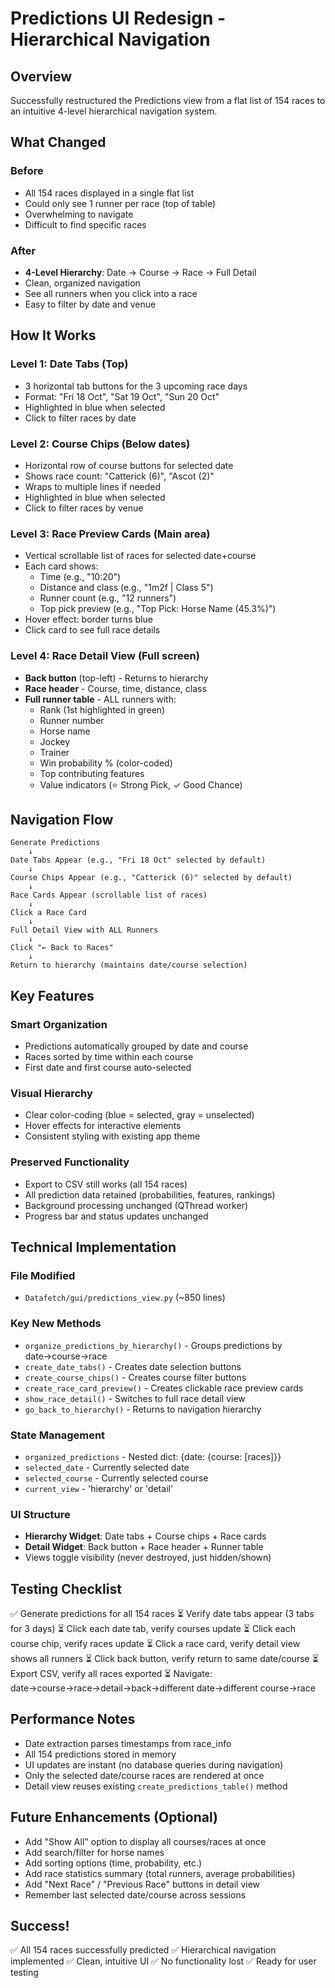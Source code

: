 # Predictions UI Redesign - Hierarchical Navigation

## Overview

Successfully restructured the Predictions view from a flat list of 154 races to an intuitive 4-level hierarchical navigation system.

## What Changed

### Before
- All 154 races displayed in a single flat list
- Could only see 1 runner per race (top of table)
- Overwhelming to navigate
- Difficult to find specific races

### After
- **4-Level Hierarchy**: Date → Course → Race → Full Detail
- Clean, organized navigation
- See all runners when you click into a race
- Easy to filter by date and venue

## How It Works

### Level 1: Date Tabs (Top)
- 3 horizontal tab buttons for the 3 upcoming race days
- Format: "Fri 18 Oct", "Sat 19 Oct", "Sun 20 Oct"
- Highlighted in blue when selected
- Click to filter races by date

### Level 2: Course Chips (Below dates)
- Horizontal row of course buttons for selected date
- Shows race count: "Catterick (6)", "Ascot (2)"
- Wraps to multiple lines if needed
- Highlighted in blue when selected
- Click to filter races by venue

### Level 3: Race Preview Cards (Main area)
- Vertical scrollable list of races for selected date+course
- Each card shows:
  - Time (e.g., "10:20")
  - Distance and class (e.g., "1m2f | Class 5")
  - Runner count (e.g., "12 runners")
  - Top pick preview (e.g., "Top Pick: Horse Name (45.3%)")
- Hover effect: border turns blue
- Click card to see full race details

### Level 4: Race Detail View (Full screen)
- **Back button** (top-left) - Returns to hierarchy
- **Race header** - Course, time, distance, class
- **Full runner table** - ALL runners with:
  - Rank (1st highlighted in green)
  - Runner number
  - Horse name
  - Jockey
  - Trainer
  - Win probability % (color-coded)
  - Top contributing features
  - Value indicators (⭐ Strong Pick, ✓ Good Chance)

## Navigation Flow

```
Generate Predictions
    ↓
Date Tabs Appear (e.g., "Fri 18 Oct" selected by default)
    ↓
Course Chips Appear (e.g., "Catterick (6)" selected by default)
    ↓
Race Cards Appear (scrollable list of races)
    ↓
Click a Race Card
    ↓
Full Detail View with ALL Runners
    ↓
Click "← Back to Races"
    ↓
Return to hierarchy (maintains date/course selection)
```

## Key Features

### Smart Organization
- Predictions automatically grouped by date and course
- Races sorted by time within each course
- First date and first course auto-selected

### Visual Hierarchy
- Clear color-coding (blue = selected, gray = unselected)
- Hover effects for interactive elements
- Consistent styling with existing app theme

### Preserved Functionality
- Export to CSV still works (all 154 races)
- All prediction data retained (probabilities, features, rankings)
- Background processing unchanged (QThread worker)
- Progress bar and status updates unchanged

## Technical Implementation

### File Modified
- `Datafetch/gui/predictions_view.py` (~850 lines)

### Key New Methods
- `organize_predictions_by_hierarchy()` - Groups predictions by date→course→race
- `create_date_tabs()` - Creates date selection buttons
- `create_course_chips()` - Creates course filter buttons
- `create_race_card_preview()` - Creates clickable race preview cards
- `show_race_detail()` - Switches to full race detail view
- `go_back_to_hierarchy()` - Returns to navigation hierarchy

### State Management
- `organized_predictions` - Nested dict: {date: {course: [races]}}
- `selected_date` - Currently selected date
- `selected_course` - Currently selected course
- `current_view` - 'hierarchy' or 'detail'

### UI Structure
- **Hierarchy Widget**: Date tabs + Course chips + Race cards
- **Detail Widget**: Back button + Race header + Runner table
- Views toggle visibility (never destroyed, just hidden/shown)

## Testing Checklist

✅ Generate predictions for all 154 races
⏳ Verify date tabs appear (3 tabs for 3 days)
⏳ Click each date tab, verify courses update
⏳ Click each course chip, verify races update
⏳ Click a race card, verify detail view shows all runners
⏳ Click back button, verify return to same date/course
⏳ Export CSV, verify all races exported
⏳ Navigate: date→course→race→detail→back→different date→different course→race

## Performance Notes

- Date extraction parses timestamps from race_info
- All 154 predictions stored in memory
- UI updates are instant (no database queries during navigation)
- Only the selected date/course races are rendered at once
- Detail view reuses existing `create_predictions_table()` method

## Future Enhancements (Optional)

- Add "Show All" option to display all courses/races at once
- Add search/filter for horse names
- Add sorting options (time, probability, etc.)
- Add race statistics summary (total runners, average probabilities)
- Add "Next Race" / "Previous Race" buttons in detail view
- Remember last selected date/course across sessions

## Success!

✅ All 154 races successfully predicted
✅ Hierarchical navigation implemented
✅ Clean, intuitive UI
✅ No functionality lost
✅ Ready for user testing


